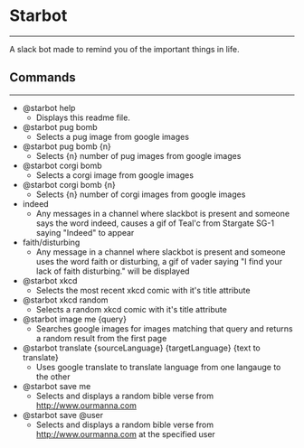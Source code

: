 # Starbot
----
A slack bot made to remind you of the important things in life. 

## Commands
----
 * @starbot help
    * Displays this readme file.
 * @starbot pug bomb
    * Selects a pug image from google images
 * @starbot pug bomb {n}
    * Selects {n} number of pug images from google images
 * @starbot corgi bomb
    * Selects a corgi image from google images
 * @starbot corgi bomb {n}
    * Selects {n} number of corgi images from google images
 * indeed
    * Any messages in a channel where slackbot is present and someone says the word indeed, causes a gif of Teal'c from Stargate SG-1 saying "Indeed" to appear
 * faith/disturbing
    * Any message in a channel where slackbot is present and someone uses the word faith or disturbing, a gif of vader saying "I find your lack of faith disturbing." will be displayed
 * @starbot xkcd
    * Selects the most recent xkcd comic with it's title attribute
 * @starbot xkcd random
    * Selects a random xkcd comic with it's title attribute
 * @starbot image me {query}
    * Searches google images for images matching that query and returns a random result from the first page
 * @starbot translate {sourceLanguage} {targetLanguage} {text to translate}
    * Uses google translate to translate language from one langauge to the other
 * @starbot save me
    * Selects and displays a random bible verse from http://www.ourmanna.com
 * @starbot save @user
    * Selects and displays a random bible verse from http://www.ourmanna.com at the specified user